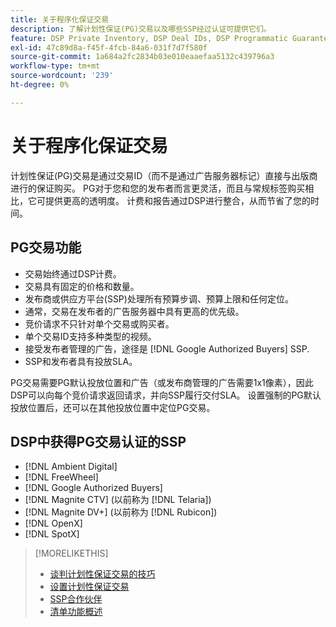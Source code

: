 ```yaml
---
title: 关于程序化保证交易
description: 了解计划性保证(PG)交易以及哪些SSP经过认证可提供它们。
feature: DSP Private Inventory, DSP Deal IDs, DSP Programmatic Guaranteed Deals
exl-id: 47c89d8a-f45f-4fcb-84a6-031f7d7f580f
source-git-commit: 1a684a2fc2834b03e010eaaefaa5132c439796a3
workflow-type: tm+mt
source-wordcount: '239'
ht-degree: 0%

---
```


# 关于程序化保证交易

计划性保证(PG)交易是通过交易ID（而不是通过广告服务器标记）直接与出版商进行的保证购买。 PG对于您和您的发布者而言更灵活，而且与常规标签购买相比，它可提供更高的透明度。 计费和报告通过DSP进行整合，从而节省了您的时间。

## PG交易功能

* 交易始终通过DSP计费。
* 交易具有固定的价格和数量。
* 发布商或供应方平台(SSP)处理所有预算步调、预算上限和任何定位。
* 通常，交易在发布者的广告服务器中具有更高的优先级。
* 竞价请求不只针对单个交易或购买者。
* 单个交易ID支持多种类型的视频。
* 接受发布者管理的广告，途径是 [!DNL Google Authorized Buyers] SSP.
* SSP和发布者具有投放SLA。

PG交易需要PG默认投放位置和广告（或发布商管理的广告需要1x1像素），因此DSP可以向每个竞价请求返回请求，并向SSP履行交付SLA。 设置强制的PG默认投放位置后，还可以在其他投放位置中定位PG交易。

## DSP中获得PG交易认证的SSP

* [!DNL Ambient Digital]
* [!DNL FreeWheel]
* [!DNL Google Authorized Buyers]
* [!DNL Magnite CTV] (以前称为 [!DNL Telaria])
* [!DNL Magnite DV+] (以前称为 [!DNL Rubicon])
* [!DNL OpenX]
* [!DNL SpotX]

>[!MORELIKETHIS]
>
>* [谈判计划性保证交易的技巧](/help/dsp/inventory/programmatic-guaranteed-tips.md)
>* [设置计划性保证交易](programmatic-guaranteed-set-up.md)
>* [SSP合作伙伴](ssp-partners.md)
>* [清单功能概述](inventory-overview.md)
